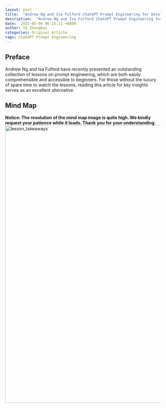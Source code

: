 ```yaml
---
layout: post
title:  "Andrew Ng and Isa Fulford ChatGPT Prompt Engineering for Developers Key Takeaways"
description:  "Andrew Ng and Isa Fulford ChatGPT Prompt Engineering for Developers Key takeaways"
date:  2023-05-06 06:15:11 +0800
author: Ye Zhongkai
categories: Original Article
tags: ChatGPT Prompt Engineering 
---
```


## Preface
Andrew Ng and Isa Fulford have recently presented an outstanding collection of lessons on prompt engineering, which are both easily comprehensible and accessible to beginners. For those without the luxury of spare time to watch the lessons, reading this article for key insights serves as an excellent alternative.

## Mind Map
**Notice: The resolution of the mind map image is quite high. We kindly request your patience while it loads. Thank you for your understanding.**
<img src="{{ site.url }}/images/gpt_lesson/lesson_takeaways.png" alt="lesson_takeaways" width="900">

